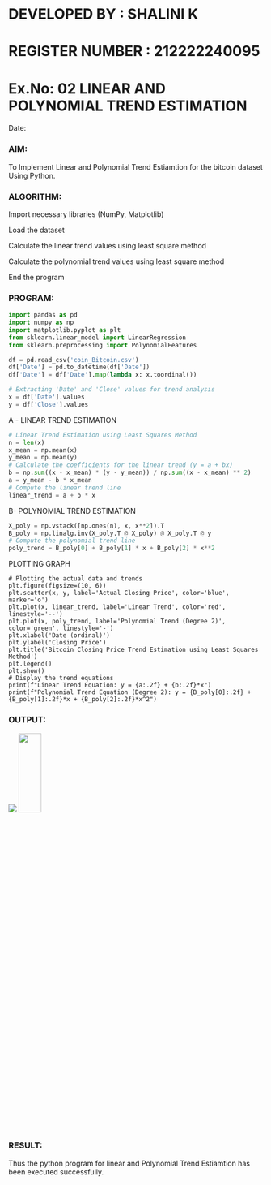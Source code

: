 # DEVELOPED BY : SHALINI K
# REGISTER NUMBER : 212222240095

# Ex.No: 02 LINEAR AND POLYNOMIAL TREND ESTIMATION
Date:
### AIM:
To Implement Linear and Polynomial Trend Estiamtion for the bitcoin dataset Using Python.

### ALGORITHM:
Import necessary libraries (NumPy, Matplotlib)

Load the dataset

Calculate the linear trend values using least square method

Calculate the polynomial trend values using least square method

End the program

### PROGRAM:
```py
import pandas as pd
import numpy as np
import matplotlib.pyplot as plt
from sklearn.linear_model import LinearRegression
from sklearn.preprocessing import PolynomialFeatures

df = pd.read_csv('coin_Bitcoin.csv')
df['Date'] = pd.to_datetime(df['Date'])
df['Date'] = df['Date'].map(lambda x: x.toordinal())

# Extracting 'Date' and 'Close' values for trend analysis
x = df['Date'].values
y = df['Close'].values
```
A - LINEAR TREND ESTIMATION
```py
# Linear Trend Estimation using Least Squares Method
n = len(x)
x_mean = np.mean(x)
y_mean = np.mean(y)
# Calculate the coefficients for the linear trend (y = a + bx)
b = np.sum((x - x_mean) * (y - y_mean)) / np.sum((x - x_mean) ** 2)
a = y_mean - b * x_mean
# Compute the linear trend line
linear_trend = a + b * x
```
B- POLYNOMIAL TREND ESTIMATION
```py
X_poly = np.vstack([np.ones(n), x, x**2]).T
B_poly = np.linalg.inv(X_poly.T @ X_poly) @ X_poly.T @ y
# Compute the polynomial trend line
poly_trend = B_poly[0] + B_poly[1] * x + B_poly[2] * x**2
```
PLOTTING GRAPH 
```PY
# Plotting the actual data and trends
plt.figure(figsize=(10, 6))
plt.scatter(x, y, label='Actual Closing Price', color='blue', marker='o')
plt.plot(x, linear_trend, label='Linear Trend', color='red', linestyle='--')
plt.plot(x, poly_trend, label='Polynomial Trend (Degree 2)', color='green', linestyle='-')
plt.xlabel('Date (ordinal)')
plt.ylabel('Closing Price')
plt.title('Bitcoin Closing Price Trend Estimation using Least Squares Method')
plt.legend()
plt.show()
# Display the trend equations
print(f"Linear Trend Equation: y = {a:.2f} + {b:.2f}*x")
print(f"Polynomial Trend Equation (Degree 2): y = {B_poly[0]:.2f} + {B_poly[1]:.2f}*x + {B_poly[2]:.2f}*x^2")
```

### OUTPUT:
<img src= "https://github.com/user-attachments/assets/ca88ed8e-96ed-4f78-8bfa-c150a67d49b0">

<img height=20% width=30% src="https://github.com/user-attachments/assets/44f2477d-489c-47d4-86ba-d7b444c741e8">


### RESULT:
Thus the python program for linear and Polynomial Trend Estiamtion has been executed successfully.
